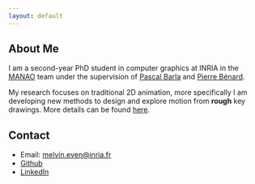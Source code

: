 ```yaml
---
layout: default
---
```


## About Me

<!-- <img class="profile-picture" src="aaa.jpg"> -->

I am a second-year PhD student in computer graphics at INRIA in the [MANAO](http://manao.inria.fr/) team under the supervision of [Pascal Barla]() and [Pierre Bénard]().

My research focuses on traditional 2D animation, more specifically I am developing new methods to design and explore motion from **rough** key drawings. More details can be found [here](https://benardp.github.io/mostyle/).

## Contact

* Email: [melvin.even@inria.fr](melvin.even@inria.fr)
* [Github](https://github.com/Toastation/)
* [LinkedIn](https://www.linkedin.com/in/melvin-even/)